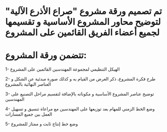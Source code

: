 
# تم تصميم ورقة مشروع "صراع الأذرع الآلية" لتوضيح محاور المشروع الأساسية و تقسيمها لجميع أعضاء الفريق القائمين على المشروع

# تتضمن ورقة المشروع:
1- الهيكل التنظيمي لمجموعة المهندسين القائمين على المشروع

2- طرح فكرة المشروع، ذكر الغرض من القيام به و كذلك صورة مبدئية عن الشكل و العناصر النهائية بالمشروع

3- توضيح عناصر المشروع الأساسية و مكوناته بالإضافة لتقسيم مراحل التصنيع على المهندسين 

4- وضع الخط الزمني للمهام بعد توزيعها على المهندسين مع مراعاة تنسيق و تسهيل العمل بين جميع المسارات

5- وضع خط إنتاج ثابت و ممتاز للمشروع 
